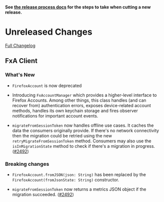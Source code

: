 **See [the release process docs](docs/howtos/cut-a-new-release.md) for the steps to take when cutting a new release.**

# Unreleased Changes

[Full Changelog](https://github.com/mozilla/application-services/compare/v0.48.3...master)

## FxA Client

### What's New

- `FirefoxAccount` is now deprecated
- Introducing `FxAccountManager` which provides a higher-level interface to Firefox Accounts. Among other things, this class handles (and can recover from) authentication errors, exposes device-related account methods, handles its own keychain storage and fires observer notifications for important account events.

- `migrateFromSessionToken` now handles offline use cases. It caches the data the consumers originally provide.
  If there's no network connectivity then the migration could be retried using the new `retryMigrateFromSessionToken` method.
  Consumers may also use the `isInMigrationState` method to check if there's a migration in progress.
  ([#2492](https://github.com/mozilla/application-services/pull/2492))

### Breaking changes

- `FirefoxAccount.fromJSON(json: String)` has been replaced by the `FirefoxAccount(fromJsonState: String)` constructor.

- `migrateFromSessionToken` now returns a metrics JSON object if the migration succeeded.
  ([#2492](https://github.com/mozilla/application-services/pull/2492))
